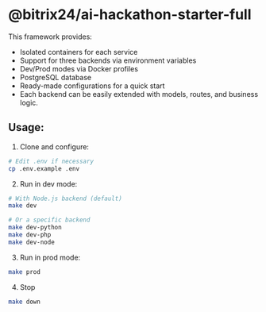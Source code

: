 # @bitrix24/ai-hackathon-starter-full

This framework provides:

* Isolated containers for each service
* Support for three backends via environment variables
* Dev/Prod modes via Docker profiles
* PostgreSQL database
* Ready-made configurations for a quick start
* Each backend can be easily extended with models, routes, and business logic.

## Usage:

1. Clone and configure:

```bash
# Edit .env if necessary
cp .env.example .env
```

2. Run in dev mode:

```bash
# With Node.js backend (default)
make dev

# Or a specific backend
make dev-python
make dev-php
make dev-node
```

3. Run in prod mode:

```bash
make prod
```

4. Stop

```bash
make down
```

